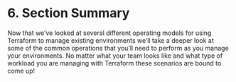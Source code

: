 # 6. Section Summary

Now that we’ve looked at several different operating models for using Terraform to manage existing environments we’ll take a deeper look at some of the common operations that you’ll need to perform as you manage your environments. No matter what your team looks like and what type of workload you are managing with Terraform these scenarios are bound to come up!